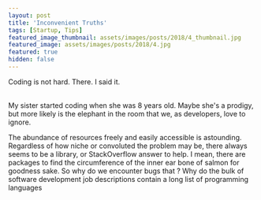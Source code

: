 ```yaml
---
layout: post
title: 'Inconvenient Truths'
tags: [Startup, Tips]
featured_image_thumbnail: assets/images/posts/2018/4_thumbnail.jpg
featured_image: assets/images/posts/2018/4.jpg
featured: true
hidden: false
---
```


Coding is not hard. There. I said it.

<!--more-->
<br>
My sister started coding when she was 8 years old. Maybe she's a prodigy, but more likely is the elephant in the room that we, as developers, love to ignore.

The abundance of resources freely and easily accessible is astounding. Regardless of how niche or convoluted the problem may be, there always seems to be a library, or StackOverflow answer to help. I mean, there are packages to find the circumference of the inner ear bone of salmon for goodness sake. So why do we encounter bugs that ? Why do the bulk of software development job descriptions contain a long list of programming languages

